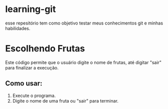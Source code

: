 # learning-git
esse repesitório tem como objetivo testar meus conhecimentos git e minhas habilidades.

# Escolhendo Frutas
Este código permite que o usuário digite o nome de frutas, até digitar "sair" para finalizar a execução.

## Como usar:
1. Execute o programa.
2. Digite o nome de uma fruta ou "sair" para terminar.
